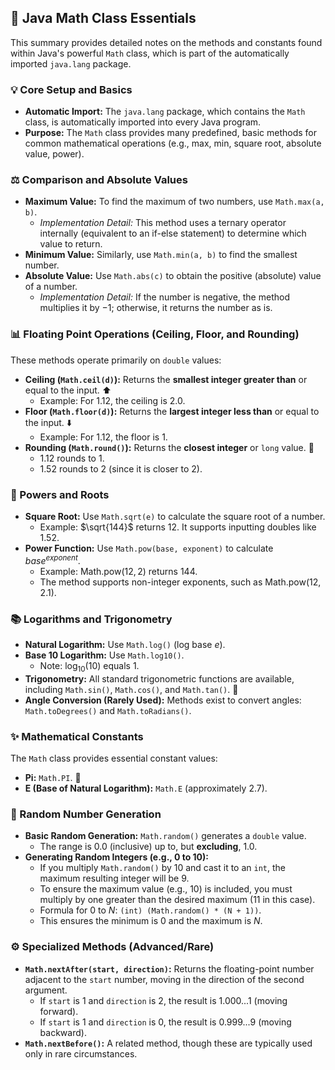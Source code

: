 ## 📝 Java Math Class Essentials

This summary provides detailed notes on the methods and constants found within Java's powerful `Math` class, which is part of the automatically imported `java.lang` package.

### 💡 Core Setup and Basics

*   **Automatic Import:** The `java.lang` package, which contains the `Math` class, is automatically imported into every Java program.
*   **Purpose:** The `Math` class provides many predefined, basic methods for common mathematical operations (e.g., max, min, square root, absolute value, power).

### ⚖️ Comparison and Absolute Values

*   **Maximum Value:** To find the maximum of two numbers, use `Math.max(a, b)`.
    *   *Implementation Detail:* This method uses a ternary operator internally (equivalent to an if-else statement) to determine which value to return.
*   **Minimum Value:** Similarly, use `Math.min(a, b)` to find the smallest number.
*   **Absolute Value:** Use `Math.abs(c)` to obtain the positive (absolute) value of a number.
    *   *Implementation Detail:* If the number is negative, the method multiplies it by $-1$; otherwise, it returns the number as is.

### 📊 Floating Point Operations (Ceiling, Floor, and Rounding)

These methods operate primarily on `double` values:

*   **Ceiling (`Math.ceil(d)`):** Returns the **smallest integer greater than** or equal to the input. ⬆️
    *   Example: For $1.12$, the ceiling is $2.0$.
*   **Floor (`Math.floor(d)`):** Returns the **largest integer less than** or equal to the input. ⬇️
    *   Example: For $1.12$, the floor is $1$.
*   **Rounding (`Math.round()`):** Returns the **closest integer** or `long` value. 🎯
    *   $1.12$ rounds to $1$.
    *   $1.52$ rounds to $2$ (since it is closer to $2$).

### 🔢 Powers and Roots

*   **Square Root:** Use `Math.sqrt(e)` to calculate the square root of a number.
    *   Example: $\sqrt{144}$ returns $12$. It supports inputting doubles like $1.52$.
*   **Power Function:** Use `Math.pow(base, exponent)` to calculate $base^{exponent}$.
    *   Example: $\text{Math.pow}(12, 2)$ returns $144$.
    *   The method supports non-integer exponents, such as $\text{Math.pow}(12, 2.1)$.

### 📚 Logarithms and Trigonometry

*   **Natural Logarithm:** Use `Math.log()` (log base $e$).
*   **Base 10 Logarithm:** Use `Math.log10()`.
    *   Note: $\log_{10}(10)$ equals $1$.
*   **Trigonometry:** All standard trigonometric functions are available, including `Math.sin()`, `Math.cos()`, and `Math.tan()`. 📐
*   **Angle Conversion (Rarely Used):** Methods exist to convert angles: `Math.toDegrees()` and `Math.toRadians()`.

### ✨ Mathematical Constants

The `Math` class provides essential constant values:

*   **Pi:** `Math.PI`. 🥧
*   **E (Base of Natural Logarithm):** `Math.E` (approximately $2.7$).

### 🎲 Random Number Generation

*   **Basic Random Generation:** `Math.random()` generates a `double` value.
    *   The range is $0.0$ (inclusive) up to, but **excluding**, $1.0$.
*   **Generating Random Integers (e.g., 0 to 10):**
    *   If you multiply `Math.random()` by $10$ and cast it to an `int`, the maximum resulting integer will be $9$.
    *   To ensure the maximum value (e.g., $10$) is included, you must multiply by one greater than the desired maximum ($11$ in this case).
    *   Formula for $0$ to $N$: `(int) (Math.random() * (N + 1))`.
    *   This ensures the minimum is $0$ and the maximum is $N$.

### ⚙️ Specialized Methods (Advanced/Rare)

*   **`Math.nextAfter(start, direction)`:** Returns the floating-point number adjacent to the `start` number, moving in the direction of the second argument.
    *   If `start` is $1$ and `direction` is $2$, the result is $1.000...1$ (moving forward).
    *   If `start` is $1$ and `direction` is $0$, the result is $0.999...9$ (moving backward).
*   **`Math.nextBefore()`:** A related method, though these are typically used only in rare circumstances.
